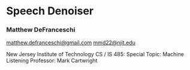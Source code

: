 # Speech Denoiser
### Matthew DeFranceschi
matthew.defranceschi@gmail.com
mmd22@njit.edu

New Jersey Institute of Technology
CS / IS 485: Special Topic: Machine Listening
Professor: Mark Cartwright
